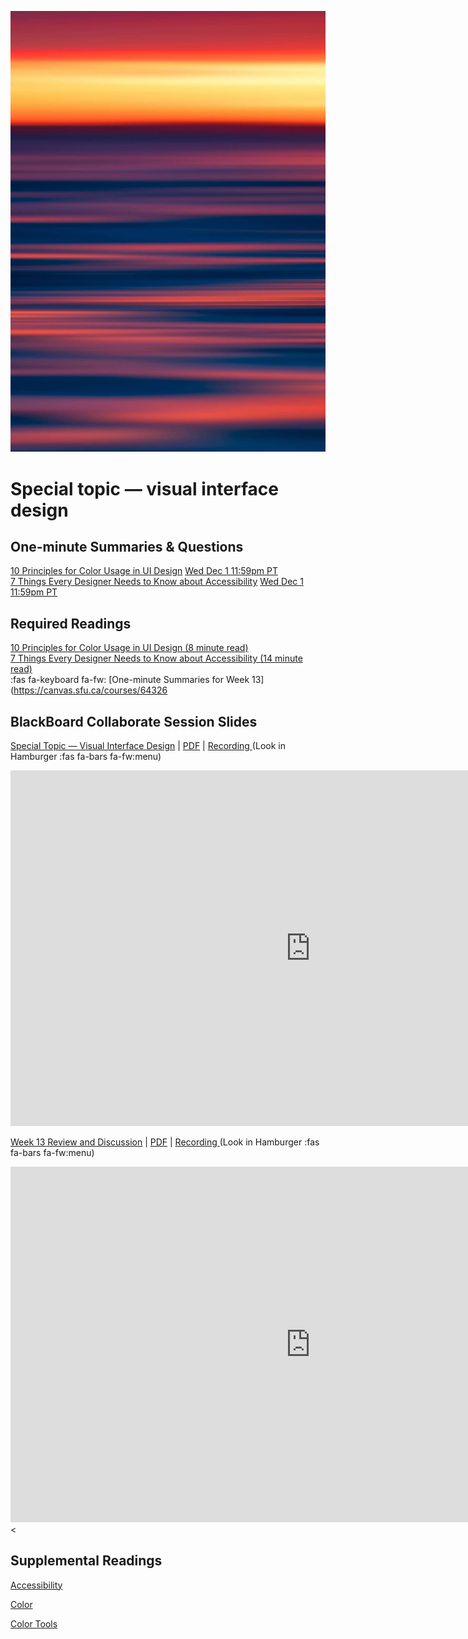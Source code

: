 ![Abstract Image](assets/images/dave-hoefler-vl2uAIdBWJ8-unsplash.jpg ':class=banner-image')

# Special topic — visual interface design

## One-minute Summaries & Questions
[10 Principles for Color Usage in UI Design](https://canvas.sfu.ca/courses/64326/assignments/662741) <span class='badge'> [Wed Dec 1 11:59pm PT](https://www.timeanddate.com/worldclock/fixedtime.html?msg=One-minute+Summaries+for+Week+13+Due+Date&iso=20211201T235900&p1=256)</span>  
[7 Things Every Designer Needs to Know about Accessibility](https://canvas.sfu.ca/courses/64326/assignments/662742) <span class='badge'> [Wed Dec 1 11:59pm PT](https://www.timeanddate.com/worldclock/fixedtime.html?msg=One-minute+Summaries+for+Week+13+Due+Date&iso=20211201T235900&p1=256)</span>  

## Required Readings  
[10 Principles for Color Usage in UI Design (8 minute read)](https://uxdesign.cc/10-principles-for-color-usage-in-ui-design-65174b213004)  
[7 Things Every Designer Needs to Know about Accessibility (14 minute read)](https://medium.com/salesforce-ux/7-things-every-designer-needs-to-know-about-accessibility-64f105f0881b)  
:fas fa-keyboard fa-fw: [One-minute Summaries for Week 13](https://canvas.sfu.ca/courses/64326

## BlackBoard Collaborate Session Slides
[Special Topic — Visual Interface Design](https://docs.google.com/presentation/d/e/2PACX-1vRCKpXxRlhGn3clnhcUsOKVpCTc5OQm623s2JPRXY4_7v7QXCzL6VAOj04M6aOxMa-tiwf5sO1kJvcB/pub?start=false&loop=false&delayms=3000) | [PDF](#) | [Recording ](https://canvas.sfu.ca/courses/64326/external_tools/3544) (Look in Hamburger :fas fa-bars fa-fw:menu)  

<div class="video-container-16by9"><iframe src="https://docs.google.com/presentation/d/e/2PACX-1vRdfDDdBLFcwOJ4qUNWlGzyffy8qmRVZ32nsNwjT_Y2RjaBiFskNiVZKyTEWODwQqU1A1G85HAG9PaL/embed?start=false&loop=false&delayms=3000" frameborder="0" width="960" height="569" allowfullscreen="true" mozallowfullscreen="true" webkitallowfullscreen="true"></iframe></div>

[Week 13 Review and Discussion](https://docs.google.com/presentation/d/e/2PACX-1vRBk36lgxcLyFLvl_J3HL8iI4nNbzqB_z2m6SOdSPqbxZ-gMf_2_PUpNjYN6X1YMR0-7__UpWFFHZeM/pub?start=false&loop=false&delayms=3000) | [PDF](#) | [Recording ](https://canvas.sfu.ca/courses/64326/external_tools/3544) (Look in Hamburger :fas fa-bars fa-fw:menu)  

<div class="video-container-16by9"><iframe src="https://docs.google.com/presentation/d/e/2PACX-1vRdfDDdBLFcwOJ4qUNWlGzyffy8qmRVZ32nsNwjT_Y2RjaBiFskNiVZKyTEWODwQqU1A1G85HAG9PaL/embed?start=false&loop=false&delayms=3000" frameborder="0" width="960" height="569" allowfullscreen="true" mozallowfullscreen="true" webkitallowfullscreen="true"></iframe><</div>

## Supplemental Readings  

[Accessibility](ux-techniques-guide/06.how-to-bridge-the-gap-between-the-problem-space-and-design-space/accessibility.md ':include')

[Color](ux-techniques-guide/08.what-are-the-essentials-of-visual-interface-design/color.md ':include')

[Color Tools](ux-techniques-guide/08.what-are-the-essentials-of-visual-interface-design/color-tools.md ':include')
